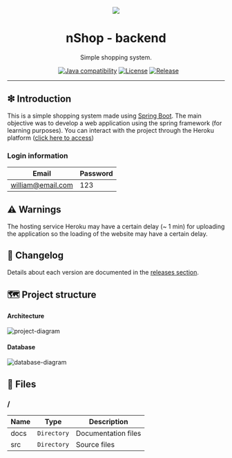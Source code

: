 <p align='center'>
<img src='https://raw.githubusercontent.com/williamniemiec/nshop-backend/master/docs/img/logo/logo.jpg' />
</p>

<h1 align='center'>nShop - backend</h1>
<p align='center'>Simple shopping system.</p>
<p align="center">
	<a href="https://github.com/williamniemiec/nshop-backend/actions/workflows/windows.yml"><img src="https://github.com/williamniemiec/nshop-backend/actions/workflows/windows.yml/badge.svg" alt=""></a>
	<a href="https://github.com/williamniemiec/nshop-backend/actions/workflows/macos.yml"><img src="https://github.com/williamniemiec/nshop-backend/actions/workflows/macos.yml/badge.svg" alt=""></a>
	<a href="https://github.com/williamniemiec/nshop-backend/actions/workflows/ubuntu.yml"><img src="https://github.com/williamniemiec/nshop-backend/actions/workflows/ubuntu.yml/badge.svg" alt=""></a>
	<a href="http://java.oracle.com"><img src="https://img.shields.io/badge/java-11-D0008F.svg" alt="Java compatibility"></a>
	<a href="https://github.com/williamniemiec/nshop-backend/blob/master/LICENSE"><img src="https://img.shields.io/badge/License-BSD0-919191.svg" alt="License"></a>
	<a href="https://github.com/williamniemiec/nshop-backend/releases"><img src="https://img.shields.io/github/v/release/williamniemiec/nshop-backend" alt="Release"></a>
</p>
<hr />

## ❇ Introduction
This is a simple shopping system made using [Spring Boot](https://spring.io/projects/spring-boot). The main objective was to develop a web application using the spring framework (for learning purposes). You can interact with the project through the Heroku platform ([click here to access](https://wniemiec-app-nshop.herokuapp.com/)) 

### Login information
| Email| Password |
|------- | ----- |
| william@email.com |123|

## ⚠ Warnings
The hosting service Heroku may have a certain delay (~ 1 min) for uploading the application so the loading of the website may have a certain delay. 

## 🚩 Changelog
Details about each version are documented in the [releases section](https://github.com/williamniemiec/nshop-backend/releases).

## 🗺 Project structure
#### Architecture
![project-diagram](https://raw.githubusercontent.com/williamniemiec/nshop-backend/master/docs/design/architecture.jpg)

#### Database
![database-diagram](https://raw.githubusercontent.com/williamniemiec/nshop-backend/master/docs/design/db-schema.png?raw=true)

## 📁 Files
### /
|        Name 	|Type|Description|
|----------------|-------------------------------|-----------------------------|
|docs |`Directory`|Documentation files|
|src     |`Directory`| Source files |
